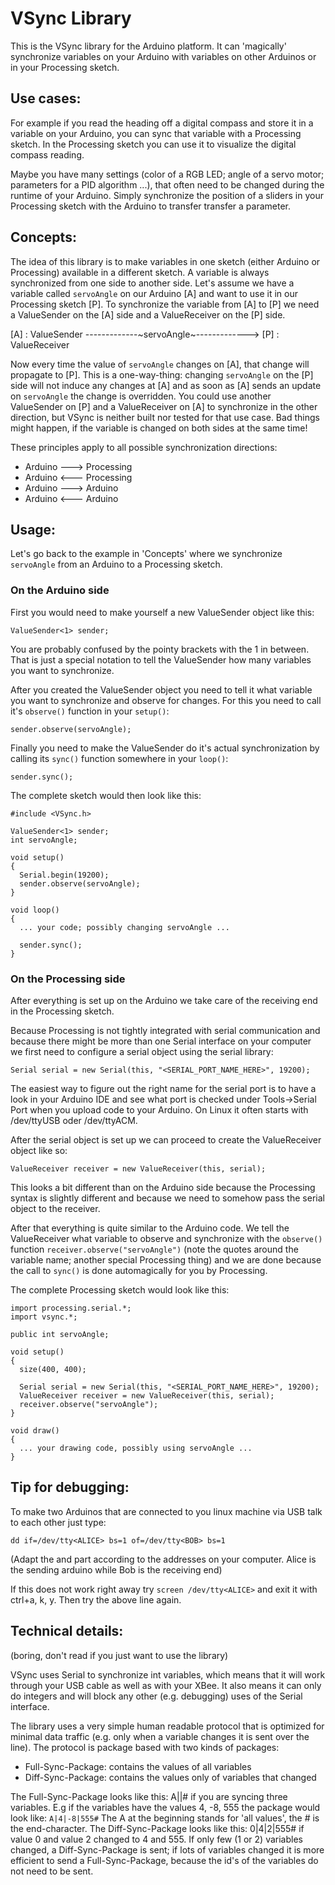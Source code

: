 VSync Library
=========

This is the VSync library for the Arduino platform. It can 'magically' synchronize variables on your Arduino with variables on other Arduinos or in your Processing sketch.

Use cases:
----------
For example if you read the heading off a digital compass and store it in a variable
on your Arduino, you can sync that variable with a Processing sketch. In the Processing
sketch you can use it to visualize the digital compass reading.

Maybe you have many settings (color of a RGB LED; angle of a servo motor; parameters
for a PID algorithm ...), that often need to be changed during the runtime of your Arduino.
Simply synchronize the position of a sliders in your Processing sketch
with the Arduino to transfer transfer a parameter.


Concepts:
---------
The idea of this library is to make variables in one sketch (either Arduino or Processing) available in a different sketch. A variable is always synchronized from one side to another side. 
Let's assume we have a variable called `servoAngle` on our Arduino [A] and want to use it in our Processing sketch [P]. To synchronize the variable from [A] to [P] we need a ValueSender on the [A] side and a ValueReceiver on the [P] side. 

[A] : ValueSender  -------------~servoAngle~------------->  [P] : ValueReceiver

Now every time the value of `servoAngle` changes on [A], that change will propagate to [P]. This is a one-way-thing: changing `servoAngle` on the [P] side will not induce any changes at [A] and as soon as [A] sends an update on `servoAngle` the change is overridden.
You could use another ValueSender on [P] and a ValueReceiver on [A] to synchronize in the other direction, but VSync is neither built nor tested for that use case. Bad things might happen, if the variable is changed on both sides at the same time!

These principles apply to all possible synchronization directions:
* Arduino ---> Processing
* Arduino <--- Processing
* Arduino ---> Arduino
* Arduino <--- Arduino


Usage:
------
Let's go back to the example in 'Concepts' where we synchronize `servoAngle` from an Arduino to a Processing sketch.

### On the Arduino side

First you would need to make yourself a new ValueSender object like this:
```Arduino
ValueSender<1> sender;
```
You are probably confused by the pointy brackets with the 1 in between. That is just a special notation to tell the ValueSender how many variables you want to synchronize.

After you created the ValueSender object you need to tell it what variable you want to synchronize and observe for changes. For this you need to call it's `observe()` function in your `setup()`:
```Arduino
sender.observe(servoAngle);
```

Finally you need to make the ValueSender do it's actual synchronization by calling its `sync()` function somewhere in your `loop()`:
```Arduino
sender.sync();
```

The complete sketch would then look like this:
```Arduino
#include <VSync.h>

ValueSender<1> sender;
int servoAngle;

void setup()
{
  Serial.begin(19200);
  sender.observe(servoAngle);
}

void loop()
{
  ... your code; possibly changing servoAngle ...

  sender.sync();
}
```

### On the Processing side

After everything is set up on the Arduino we take care of the receiving end in the Processing sketch.

Because Processing is not tightly integrated with serial communication and because there might be more than one Serial interface on your computer we first need to configure a serial object using the serial library:
```Processing
Serial serial = new Serial(this, "<SERIAL_PORT_NAME_HERE>", 19200);
```
The easiest way to figure out the right name for the serial port is to have a look in your Arduino IDE and see what port is checked under Tools->Serial Port when you upload code to your Arduino.
On Linux it often starts with /dev/ttyUSB oder /dev/ttyACM.

After the serial object is set up we can proceed to create the ValueReceiver object like so:
```Processing
ValueReceiver receiver = new ValueReceiver(this, serial);
```
This looks a bit different than on the Arduino side because the Processing syntax is slightly different and because we need to somehow pass the serial object to the receiver.

After that everything is quite similar to the Arduino code. We tell the ValueReceiver what variable to observe and synchronize with the `observe()` function `receiver.observe("servoAngle")` (note the quotes around the variable name; another special Processing thing) and we are done because the call to `sync()` is done automagically for you by Processing.

The complete Processing sketch would look like this:
```Processing
import processing.serial.*;
import vsync.*;

public int servoAngle;

void setup() 
{
  size(400, 400);

  Serial serial = new Serial(this, "<SERIAL_PORT_NAME_HERE>", 19200);
  ValueReceiver receiver = new ValueReceiver(this, serial);
  receiver.observe("servoAngle");
}

void draw() 
{
  ... your drawing code, possibly using servoAngle ...
}

```

Tip for debugging:
------------------

To make two Arduinos that are connected to you linux machine via USB talk to each other just type:

`dd if=/dev/tty<ALICE> bs=1 of=/dev/tty<BOB> bs=1`

(Adapt the <ALICE> and <BOB> part according to the addresses on your computer. Alice is the sending arduino while Bob is the receiving end)

If this does not work right away try `screen /dev/tty<ALICE>` and exit it with ctrl+a, k, y. Then try the above line again.



Technical details:
------------------

(boring, don't read if you just want to use the library)
    
VSync uses Serial to synchronize int variables, which means that it will work through your USB cable as well as with your XBee. 
It also means it can only do integers and will block any other (e.g. debugging) uses of the Serial interface.
    
The library uses a very simple human readable protocol that is optimized for minimal data traffic (e.g. only when a variable changes it is sent over the line). The protocol is package based with two kinds of packages:
  * Full-Sync-Package: contains the values of all variables
  * Diff-Sync-Package: contains the values only of variables that changed
  
The Full-Sync-Package looks like this: A<val1>|<val1>|<val3># if you are syncing three variables. E.g if the variables have the values 4, -8, 555 the package would look like:
```A|4|-8|555#```
The A at the beginning stands for 'all values', the # is the end-character.
The Diff-Sync-Package looks like this: 0|4|2|555# if value 0 and value 2
changed to 4 and 555. If only few (1 or 2) variables changed, a Diff-Sync-Package is sent; if lots of variables changed it is more efficient to send a Full-Sync-Package, because the id's of the variables do not need to be sent.
